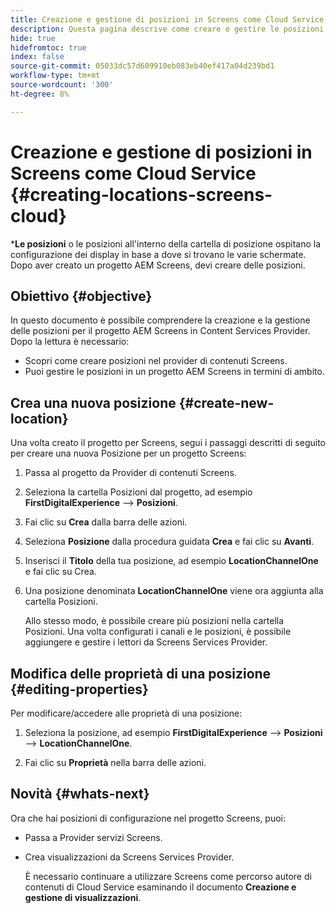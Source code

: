 ```yaml
---
title: Creazione e gestione di posizioni in Screens come Cloud Service
description: Questa pagina descrive come creare e gestire le posizioni in Screens come Cloud Service.
hide: true
hidefromtoc: true
index: false
source-git-commit: 05033dc57d609910eb083eb40ef417a04d239bd1
workflow-type: tm+mt
source-wordcount: '300'
ht-degree: 8%

---
```



# Creazione e gestione di posizioni in Screens come Cloud Service {#creating-locations-screens-cloud}

***Le posizioni** o le posizioni all&#39;interno della cartella di posizione ospitano la configurazione dei display in base a dove si trovano le varie schermate.
Dopo aver creato un progetto AEM Screens, devi creare delle posizioni.

## Obiettivo {#objective}

In questo documento è possibile comprendere la creazione e la gestione delle posizioni per il progetto AEM Screens in Content Services Provider. Dopo la lettura è necessario:

* Scopri come creare posizioni nel provider di contenuti Screens.
* Puoi gestire le posizioni in un progetto AEM Screens in termini di ambito.

## Crea una nuova posizione {#create-new-location}

Una volta creato il progetto per Screens, segui i passaggi descritti di seguito per creare una nuova Posizione per un progetto Screens:

1. Passa al progetto da Provider di contenuti Screens.

1. Seleziona la cartella Posizioni dal progetto, ad esempio **FirstDigitalExperience** —> **Posizioni**.

1. Fai clic su **Crea** dalla barra delle azioni.

1. Seleziona **Posizione** dalla procedura guidata **Crea** e fai clic su **Avanti**.

1. Inserisci il **Titolo** della tua posizione, ad esempio **LocationChannelOne** e fai clic su Crea.

1. Una posizione denominata **LocationChannelOne** viene ora aggiunta alla cartella Posizioni.

   Allo stesso modo, è possibile creare più posizioni nella cartella Posizioni. Una volta configurati i canali e le posizioni, è possibile aggiungere e gestire i lettori da Screens Services Provider.


## Modifica delle proprietà di una posizione {#editing-properties}

Per modificare/accedere alle proprietà di una posizione:

1. Seleziona la posizione, ad esempio **FirstDigitalExperience** —> **Posizioni** —> **LocationChannelOne**.

1. Fai clic su **Proprietà** nella barra delle azioni.

## Novità {#whats-next}

Ora che hai posizioni di configurazione nel progetto Screens, puoi:

* Passa a Provider servizi Screens.
* Crea visualizzazioni da Screens Services Provider.

   È necessario continuare a utilizzare Screens come percorso autore di contenuti di Cloud Service esaminando il documento **Creazione e gestione di visualizzazioni**.